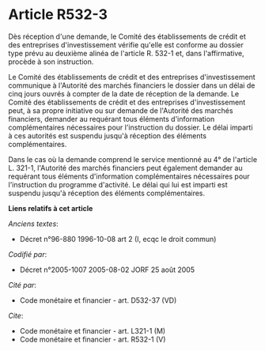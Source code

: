 # Article R532-3

Dès réception d'une demande, le Comité des établissements de crédit et des entreprises d'investissement vérifie qu'elle est
conforme au dossier type prévu au deuxième alinéa de l'article R. 532-1 et, dans l'affirmative, procède à son instruction.

Le Comité des établissements de crédit et des entreprises d'investissement communique à l'Autorité des marchés financiers le
dossier dans un délai de cinq jours ouvrés à compter de la date de réception de la demande. Le Comité des établissements de
crédit et des entreprises d'investissement peut, à sa propre initiative ou sur demande de l'Autorité des marchés financiers,
demander au requérant tous éléments d'information complémentaires nécessaires pour l'instruction du dossier. Le délai imparti
à ces autorités est suspendu jusqu'à réception des éléments complémentaires.

Dans le cas où la demande comprend le service mentionné au 4° de l'article L. 321-1, l'Autorité des marchés financiers peut
également demander au requérant tous éléments d'information complémentaires nécessaires pour l'instruction du programme
d'activité. Le délai qui lui est imparti est suspendu jusqu'à réception des éléments complémentaires.

**Liens relatifs à cet article**

_Anciens textes_:

  - Décret n°96-880 1996-10-08 art 2 (I, ecqc le droit commun)

_Codifié par_:

  - Décret n°2005-1007 2005-08-02 JORF 25 août 2005

_Cité par_:

  - Code monétaire et financier - art. D532-37 (VD)

_Cite_:

  - Code monétaire et financier - art. L321-1 (M)
  - Code monétaire et financier - art. R532-1 (V)
